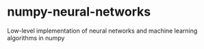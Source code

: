 # numpy-neural-networks
Low-level implementation of neural networks and machine learning algorithms in numpy
